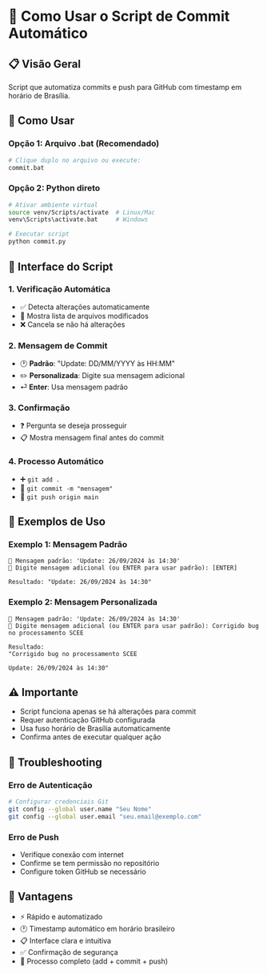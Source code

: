 # 🚀 Como Usar o Script de Commit Automático

## 📋 Visão Geral
Script que automatiza commits e push para GitHub com timestamp em horário de Brasília.

## 🎯 Como Usar

### Opção 1: Arquivo .bat (Recomendado)
```bash
# Clique duplo no arquivo ou execute:
commit.bat
```

### Opção 2: Python direto
```bash
# Ativar ambiente virtual
source venv/Scripts/activate  # Linux/Mac
venv\Scripts\activate.bat     # Windows

# Executar script
python commit.py
```

## 📱 Interface do Script

### 1. Verificação Automática
- ✅ Detecta alterações automaticamente
- 📂 Mostra lista de arquivos modificados
- ❌ Cancela se não há alterações

### 2. Mensagem de Commit
- 🕐 **Padrão**: "Update: DD/MM/YYYY às HH:MM"
- ✏️ **Personalizada**: Digite sua mensagem adicional
- ⏎ **Enter**: Usa mensagem padrão

### 3. Confirmação
- ❓ Pergunta se deseja prosseguir
- 📋 Mostra mensagem final antes do commit

### 4. Processo Automático
- ➕ `git add .`
- 💾 `git commit -m "mensagem"`
- 🚀 `git push origin main`

## 📝 Exemplos de Uso

### Exemplo 1: Mensagem Padrão
```
💬 Mensagem padrão: 'Update: 26/09/2024 às 14:30'
📝 Digite mensagem adicional (ou ENTER para usar padrão): [ENTER]

Resultado: "Update: 26/09/2024 às 14:30"
```

### Exemplo 2: Mensagem Personalizada
```
💬 Mensagem padrão: 'Update: 26/09/2024 às 14:30'
📝 Digite mensagem adicional (ou ENTER para usar padrão): Corrigido bug no processamento SCEE

Resultado:
"Corrigido bug no processamento SCEE

Update: 26/09/2024 às 14:30"
```

## ⚠️ Importante
- Script funciona apenas se há alterações para commit
- Requer autenticação GitHub configurada
- Usa fuso horário de Brasília automaticamente
- Confirma antes de executar qualquer ação

## 🔧 Troubleshooting

### Erro de Autenticação
```bash
# Configurar credenciais Git
git config --global user.name "Seu Nome"
git config --global user.email "seu.email@exemplo.com"
```

### Erro de Push
- Verifique conexão com internet
- Confirme se tem permissão no repositório
- Configure token GitHub se necessário

## 🎉 Vantagens
- ⚡ Rápido e automatizado
- 🕐 Timestamp automático em horário brasileiro
- 📋 Interface clara e intuitiva
- ✅ Confirmação de segurança
- 🔄 Processo completo (add + commit + push)